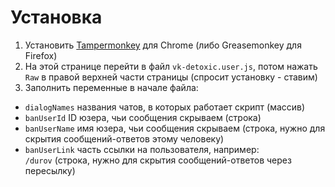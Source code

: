 # Установка
1. Установить [Tampermonkey](https://chrome.google.com/webstore/detail/tampermonkey/dhdgffkkebhmkfjojejmpbldmpobfkfo) для Chrome (либо Greasemonkey для Firefox)
2. На этой странице перейти в файл `vk-detoxic.user.js`, потом нажать `Raw` в правой верхней части страницы (спросит установку - ставим)
3. Заполнить переменные в начале файла:
- `dialogNames` названия чатов, в которых работает скрипт (массив)
- `banUserId` ID юзера, чьи сообщения скрываем (строка)
- `banUserName` имя юзера, чьи сообщения скрываем (строка, нужно для скрытия сообщений-ответов этому человеку)
- `banUserLink` часть ссылки на пользователя, например: `/durov` (строка, нужно для скрытия сообщений-ответов через пересылку)
